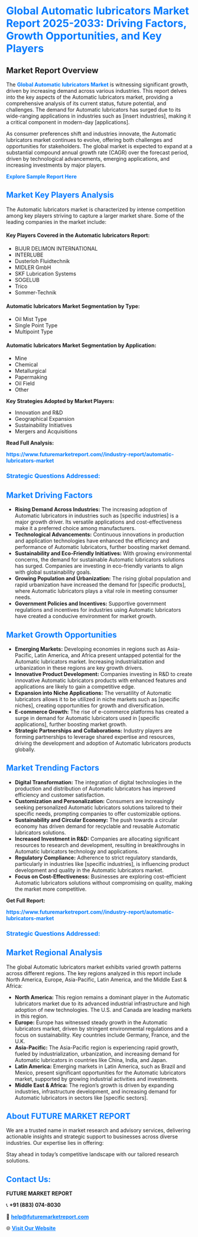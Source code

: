 <h1 style="color: #007BFF;">Global Automatic lubricators Market Report 2025-2033: Driving Factors, Growth Opportunities, and Key Players</h1>

<section id="overview">
<h2>Market Report Overview</h2>
<p>The <a href="https://www.futuremarketreport.com//industry-report/automatic-lubricators-market" style="color: #007BFF; text-decoration: none;"><strong>Global Automatic lubricators Market</strong></a> is witnessing significant growth, driven by increasing demand across various industries. This report delves into the key aspects of the Automatic lubricators market, providing a comprehensive analysis of its current status, future potential, and challenges. The demand for Automatic lubricators has surged due to its wide-ranging applications in industries such as [insert industries], making it a critical component in modern-day [applications].</p>
<p>As consumer preferences shift and industries innovate, the Automatic lubricators market continues to evolve, offering both challenges and opportunities for stakeholders. The global market is expected to expand at a substantial compound annual growth rate (CAGR) over the forecast period, driven by technological advancements, emerging applications, and increasing investments by major players.</p>
</section>

<section id="overview">
<p><a href="https://www.futuremarketreport.com//request-sample/reportId=86473" style="color: #007BFF; text-decoration: none;"><strong>Explore Sample Report Here</strong></a></p>
</section>

<section id="key-players">
<h2 style="color: #007BFF;">Market Key Players Analysis</h2>
<p>The Automatic lubricators market is characterized by intense competition among key players striving to capture a larger market share. Some of the leading companies in the market include:</p>
<h4>Key Players Covered in the Automatic lubricators Report:</h4>
<ul><li>BIJUR DELIMON INTERNATIONAL</li><li>INTERLUBE</li><li>Dusterloh Fluidtechnik</li><li>MIDLER GmbH</li><li>SKF Lubrication Systems</li><li>SOGELUB</li><li>Trico</li><li>Sommer-Technik</li></ul>
<h4>Automatic lubricators Market Segmentation by Type:</h4>
<ul><li>Oil Mist Type</li><li>Single Point Type</li><li>Multipoint Type</li></ul>

<h4>Automatic lubricators Market Segmentation by Application:</h4>
<ul><li>Mine</li><li>Chemical</li><li>Metallurgical</li><li>Papermaking</li><li>Oil Field</li><li>Other</li></ul>
<p><strong>Key Strategies Adopted by Market Players:</strong></p>
<ul>
<li>Innovation and R&D</li>
<li>Geographical Expansion</li>
<li>Sustainability Initiatives</li>
<li>Mergers and Acquisitions</li>
</ul>
</section>

<section>
<p><strong>Read Full Analysis: </strong></p><a href="https://www.futuremarketreport.com//industry-report/automatic-lubricators-market" style="color: #007BFF; text-decoration: none;"><strong>https://www.futuremarketreport.com//industry-report/automatic-lubricators-market</strong></a>
<h3 style="color: #007BFF;">Strategic Questions Addressed:</h3>
</section>

<section id="driving-factors">
<h2 style="color: #007BFF;">Market Driving Factors</h2>
<ul>
<li><strong>Rising Demand Across Industries:</strong> The increasing adoption of Automatic lubricators in industries such as [specific industries] is a major growth driver. Its versatile applications and cost-effectiveness make it a preferred choice among manufacturers.</li>
<li><strong>Technological Advancements:</strong> Continuous innovations in production and application technologies have enhanced the efficiency and performance of Automatic lubricators, further boosting market demand.</li>
<li><strong>Sustainability and Eco-Friendly Initiatives:</strong> With growing environmental concerns, the demand for sustainable Automatic lubricators solutions has surged. Companies are investing in eco-friendly variants to align with global sustainability goals.</li>
<li><strong>Growing Population and Urbanization:</strong> The rising global population and rapid urbanization have increased the demand for [specific products], where Automatic lubricators plays a vital role in meeting consumer needs.</li>
<li><strong>Government Policies and Incentives:</strong> Supportive government regulations and incentives for industries using Automatic lubricators have created a conducive environment for market growth.</li>
</ul>
</section>

<section id="growth-opportunities">
<h2 style="color: #007BFF;">Market Growth Opportunities</h2>
<ul>
<li><strong>Emerging Markets:</strong> Developing economies in regions such as Asia-Pacific, Latin America, and Africa present untapped potential for the Automatic lubricators market. Increasing industrialization and urbanization in these regions are key growth drivers.</li>
<li><strong>Innovative Product Development:</strong> Companies investing in R&D to create innovative Automatic lubricators products with enhanced features and applications are likely to gain a competitive edge.</li>
<li><strong>Expansion into Niche Applications:</strong> The versatility of Automatic lubricators allows it to be utilized in niche markets such as [specific niches], creating opportunities for growth and diversification.</li>
<li><strong>E-commerce Growth:</strong> The rise of e-commerce platforms has created a surge in demand for Automatic lubricators used in [specific applications], further boosting market growth.</li>
<li><strong>Strategic Partnerships and Collaborations:</strong> Industry players are forming partnerships to leverage shared expertise and resources, driving the development and adoption of Automatic lubricators products globally.</li>
</ul>
</section>

<section id="trending-factors">
<h2 style="color: #007BFF;">Market Trending Factors</h2>
<ul>
<li><strong>Digital Transformation:</strong> The integration of digital technologies in the production and distribution of Automatic lubricators has improved efficiency and customer satisfaction.</li>
<li><strong>Customization and Personalization:</strong> Consumers are increasingly seeking personalized Automatic lubricators solutions tailored to their specific needs, prompting companies to offer customizable options.</li>
<li><strong>Sustainability and Circular Economy:</strong> The push towards a circular economy has driven demand for recyclable and reusable Automatic lubricators solutions.</li>
<li><strong>Increased Investment in R&D:</strong> Companies are allocating significant resources to research and development, resulting in breakthroughs in Automatic lubricators technology and applications.</li>
<li><strong>Regulatory Compliance:</strong> Adherence to strict regulatory standards, particularly in industries like [specific industries], is influencing product development and quality in the Automatic lubricators market.</li>
<li><strong>Focus on Cost-Effectiveness:</strong> Businesses are exploring cost-efficient Automatic lubricators solutions without compromising on quality, making the market more competitive.</li>
</ul>
</section>

<section>
<p><strong>Get Full Report: </strong></p><a href="https://www.futuremarketreport.com//industry-report/automatic-lubricators-market" style="color: #007BFF; text-decoration: none;"><strong>https://www.futuremarketreport.com//industry-report/automatic-lubricators-market</strong></a>
<h3 style="color: #007BFF;">Strategic Questions Addressed:</h3>
</section>


<section id="regional-analysis">
<h2 style="color: #007BFF;">Market Regional Analysis</h2>
<p>The global Automatic lubricators market exhibits varied growth patterns across different regions. The key regions analyzed in this report include North America, Europe, Asia-Pacific, Latin America, and the Middle East & Africa:</p>
<ul>
<li><strong>North America:</strong> This region remains a dominant player in the Automatic lubricators market due to its advanced industrial infrastructure and high adoption of new technologies. The U.S. and Canada are leading markets in this region.</li>
<li><strong>Europe:</strong> Europe has witnessed steady growth in the Automatic lubricators market, driven by stringent environmental regulations and a focus on sustainability. Key countries include Germany, France, and the U.K.</li>
<li><strong>Asia-Pacific:</strong> The Asia-Pacific region is experiencing rapid growth, fueled by industrialization, urbanization, and increasing demand for Automatic lubricators in countries like China, India, and Japan.</li>
<li><strong>Latin America:</strong> Emerging markets in Latin America, such as Brazil and Mexico, present significant opportunities for the Automatic lubricators market, supported by growing industrial activities and investments.</li>
<li><strong>Middle East & Africa:</strong> The region’s growth is driven by expanding industries, infrastructure development, and increasing demand for Automatic lubricators in sectors like [specific sectors].</li>
</ul>
</section>

<footer>
<h2 style="color: #007BFF;">About FUTURE MARKET REPORT</h2>
<p>We are a trusted name in market research and advisory services, delivering actionable insights and strategic support to businesses across diverse industries. Our expertise lies in offering:</p>

<p>Stay ahead in today’s competitive landscape with our tailored research solutions.</p>

<h2 style="color: #007BFF;">Contact Us:</h2>
<p><strong>FUTURE MARKET REPORT</strong></p>
<p>📞 <strong>+91 (883) 074-8030</strong></p>
<p>📧 <strong><a href="mailto:help@futuremarketreport.com" style="color: #007BFF;">help@futuremarketreport.com</a></strong></p>
<p>🌐 <strong><a href="https://www.futuremarketreport.com/" style="color: #007BFF;">Visit Our Website</a></strong></p>
</footer>